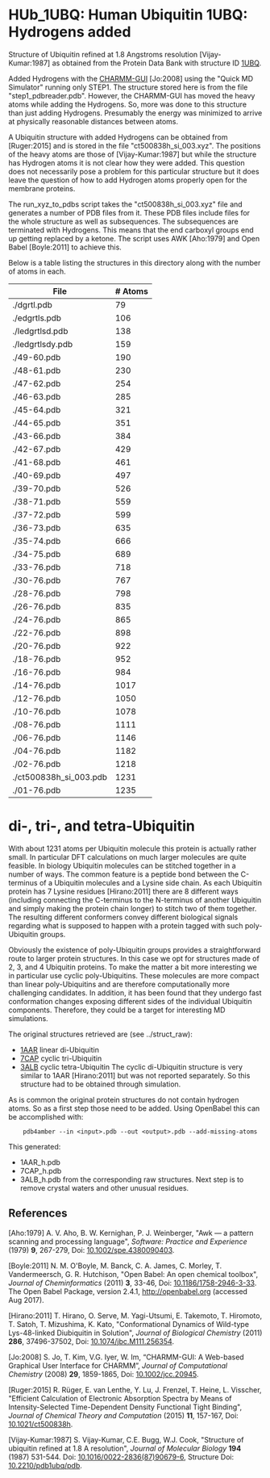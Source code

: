 # HUb_1UBQ: Human Ubiquitin 1UBQ: Hydrogens added

Structure of Ubiquitin refined at 1.8 Angstroms resolution [Vijay-Kumar:1987]
as obtained from the Protein Data Bank with structure ID [1UBQ](http://www.rcsb.org/pdb/explore/explore.do?structureId=1UBQ).

Added Hydrogens with the [CHARMM-GUI](HTTP://WWW.CHARMM-GUI.ORG) [Jo:2008]
using the "Quick MD Simulator" running only STEP1. The structure stored here
is from the file "step1_pdbreader.pdb". However, the CHARMM-GUI has moved the
heavy atoms while adding the Hydrogens. So, more was done to this structure 
than just adding Hydrogens. Presumably the energy was minimized to arrive
at physically reasonable distances between atoms.

A Ubiquitin structure with added Hydrogens can be obtained from [Ruger:2015] 
and is stored in the file "ct500838h_si_003.xyz". The positions of the heavy
atoms are those of [Vijay-Kumar:1987] but while the structure has Hydrogen atoms
it is not clear how they were added. This question does not necessarily pose 
a problem for this particular structure but it does leave the question of how
to add Hydrogen atoms properly open for the membrane proteins.

The run_xyz_to_pdbs script takes the "ct500838h_si_003.xyz" file and generates
a number of PDB files from it. These PDB files include files for the whole
structure as well as subsequences. The subsequences are terminated with 
Hydrogens. This means that the end carboxyl groups end up getting replaced
by a ketone. The script uses AWK [Aho:1979] and Open Babel [Boyle:2011] to
achieve this.

Below is a table listing the structures in this directory along with the number
of atoms in each.

| File                   | # Atoms |
| ---------------------- | ------- |
| ./dgrtl.pdb            |   79    |
| ./edgrtls.pdb          |  106    |
| ./ledgrtlsd.pdb        |  138    |
| ./ledgrtlsdy.pdb       |  159    |
| ./49-60.pdb            |  190    |
| ./48-61.pdb            |  230    |
| ./47-62.pdb            |  254    |
| ./46-63.pdb            |  285    |
| ./45-64.pdb            |  321    |
| ./44-65.pdb            |  351    |
| ./43-66.pdb            |  384    |
| ./42-67.pdb            |  429    |
| ./41-68.pdb            |  461    |
| ./40-69.pdb            |  497    |
| ./39-70.pdb            |  526    |
| ./38-71.pdb            |  559    |
| ./37-72.pdb            |  599    |
| ./36-73.pdb            |  635    |
| ./35-74.pdb            |  666    |
| ./34-75.pdb            |  689    |
| ./33-76.pdb            |  718    |
| ./30-76.pdb            |  767    |
| ./28-76.pdb            |  798    |
| ./26-76.pdb            |  835    |
| ./24-76.pdb            |  865    |
| ./22-76.pdb            |  898    |
| ./20-76.pdb            |  922    |
| ./18-76.pdb            |  952    |
| ./16-76.pdb            |  984    |
| ./14-76.pdb            | 1017    |
| ./12-76.pdb            | 1050    |
| ./10-76.pdb            | 1078    |
| ./08-76.pdb            | 1111    |
| ./06-76.pdb            | 1146    |
| ./04-76.pdb            | 1182    |
| ./02-76.pdb            | 1218    |
| ./ct500838h_si_003.pdb | 1231    |
| ./01-76.pdb            | 1235    |

# di-, tri-, and tetra-Ubiquitin

With about 1231 atoms per Ubiquitin molecule this protein is actually rather
small. In particular DFT calculations on much larger molecules are quite 
feasible. In biology Ubiquitin molecules can be stitched together in a number
of ways. The common feature is a peptide bond between the C-terminus of a
Ubiquitin molecules and a Lysine side chain. As each Ubiquitin protein has 7
Lysine residues [Hirano:2011] there are 8 different ways (including connecting
the C-terminus to the N-terminus of another Ubiquitin and simply making the
protein chain longer) to stitch two of them together. The resulting different
conformers convey different biological signals regarding what is supposed to
happen with a protein tagged with such poly-Ubiquitin groups. 

Obviously the existence of poly-Ubiquitin groups provides a straightforward
route to larger protein structures. In this case we opt for structures made of
2, 3, and 4 Ubiquitin proteins. To make the matter a bit more interesting we
in particular use cyclic poly-Ubiquitins. These molecules are more compact than
linear poly-Ubiquitins and are therefore computationally more challenging
candidates. In addition, it has been found that they undergo fast conformation
changes exposing different sides of the individual Ubiquitin components. 
Therefore, they could be a target for interesting MD simulations.

The original structures retrieved are (see ../struct_raw):
- [1AAR](https://www.rcsb.org/structure/1AAR) linear di-Ubiquitin
- [7CAP](https://www.rcsb.org/structure/7CAP) cyclic tri-Ubiquitin
- [3ALB](https://www.rcsb.org/structure/3ALB) cyclic tetra-Ubiquitin
The cyclic di-Ubiquitin structure is very similar to 1AAR [Hirano:2011]
but was not reported separately. So this structure had to be obtained through
simulation.

As is common the original protein structures do not contain hydrogen atoms. So
as a first step those need to be added. Using OpenBabel this can be accomplished
with:
```
    pdb4amber --in <input>.pdb --out <output>.pdb --add-missing-atoms
```
This generated:
- 1AAR_h.pdb
- 7CAP_h.pdb
- 3ALB_h.pdb 
from the corresponding raw structures.
Next step is to remove crystal waters and other unusual residues.


## References

[Aho:1979] A. V. Aho, B. W. Kernighan, P. J. Weinberger, "Awk — a pattern
scanning and processing language", _Software: Practice and Experience_
(1979) **9**, 267-279, Doi: 
[10.1002/spe.4380090403](https://dx.doi.org/10.1002/spe.4380090403).

[Boyle:2011] N. M. O'Boyle, M. Banck, C. A. James, C. Morley, T. Vandermeersch,
G. R. Hutchison, "Open Babel: An open chemical toolbox", _Journal of
Cheminformatics_ (2011) **3**, 33-46, 
Doi: [10.1186/1758-2946-3-33](https://dx.doi.org/10.1186/1758-2946-3-33).
The Open Babel Package, version 2.4.1, http://openbabel.org
(accessed Aug 2017).

[Hirano:2011] T. Hirano, O. Serve, M. Yagi-Utsumi, E. Takemoto, T. Hiromoto,
T. Satoh, T. Mizushima, K. Kato, "Conformational Dynamics of Wild-type 
Lys-48-linked Diubiquitin in Solution", _Journal of Biological Chemistry_ (2011)
**286**, 37496-37502,
Doi: [10.1074/jbc.M111.256354](https://doi.org/10.1074/jbc.M111.256354).

[Jo:2008] S. Jo, T. Kim, V.G. Iyer, W. Im, “CHARMM-GUI: A Web-based Graphical
User Interface for CHARMM”, _Journal of Computational Chemistry_ (2008) 
**29**, 1859-1865, Doi: [10.1002/jcc.20945](https://dx.doi.org/10.1002/jcc.20945).

[Ruger:2015] R. R&uuml;ger, E. van Lenthe, Y. Lu, J. Frenzel, T. Heine, 
L. Visscher, "Efficient Calculation of Electronic Absorption Spectra by Means
of Intensity-Selected Time-Dependent Density Functional Tight Binding",
_Journal of Chemical Theory and Computation_ (2015) **11**, 157-167,
Doi: [10.1021/ct500838h](https://dx.doi.org/10.1021/ct500838h).

[Vijay-Kumar:1987] S. Vijay-Kumar, C.E. Bugg, W.J. Cook, "Structure of ubiquitin
refined at 1.8 A resolution", _Journal of Molecular Biology_ **194** (1987)
531-544. Doi: [10.1016/0022-2836(87)90679-6](https://dx.doi.org/10.1016/0022-2836(87)90679-6), Structure Doi: [10.2210/pdb1ubq/pdb](https://dx.doi.org/10.2210/pdb1ubq/pdb).
